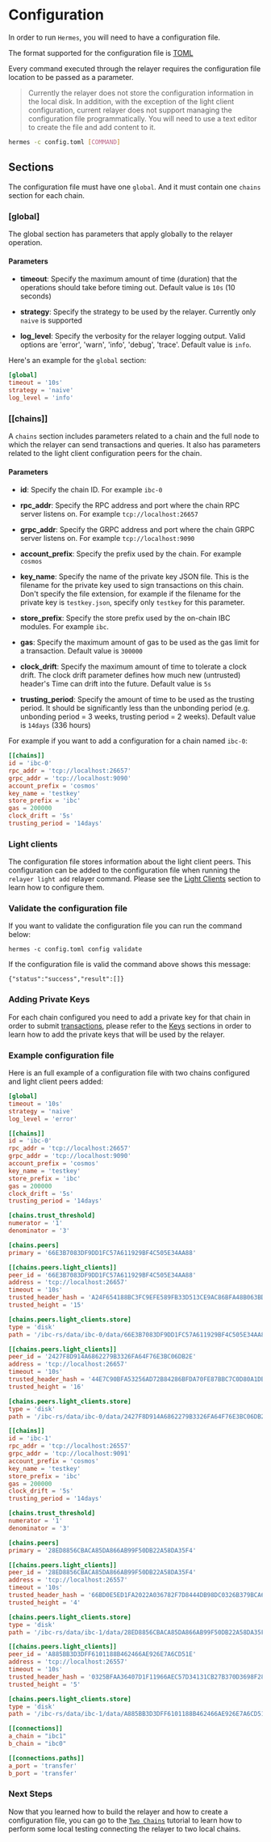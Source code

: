 # Configuration

In order to run `Hermes`, you will need to have a configuration file.

The format supported for the configuration file is [TOML](https://toml.io/en/)

Every command executed through the relayer requires the configuration file location to be passed as a parameter.

> Currently the relayer does not store the configuration information in the local disk. In addition, with the exception of the light client configuration, current relayer does not support managing the configuration file programmatically. You will need to use a text editor to create the file and add content to it.


```bash
hermes -c config.toml [COMMAND]
```

## Sections

The configuration file must have one `global`. And it must contain one `chains` section for each chain.

### [global]

The global section has parameters that apply globally to the relayer operation.

#### Parameters

* __timeout__: Specify the maximum amount of time (duration) that the operations should take before timing out. Default value is `10s` (10 seconds)
  
* __strategy__: Specify the strategy to be used by the relayer. Currently only `naive` is supported
  
* __log_level__: Specify the verbosity for the relayer logging output. Valid options are 'error', 'warn', 'info', 'debug', 'trace'. Default value is `info`.

Here's an example for the `global` section:

```toml
[global]
timeout = '10s'
strategy = 'naive'
log_level = 'info'
```

### [[chains]]

A `chains` section includes parameters related to a chain and the full node to which the relayer can send transactions and  queries. It also has parameters related to the light client configuration peers for the chain.

#### Parameters

* __id__: Specify the chain ID. For example `ibc-0`
  
* __rpc_addr__: Specify the RPC address and port where the chain RPC server listens on. For example `tcp://localhost:26657`
  
* __grpc_addr__: Specify the GRPC address and port where the chain GRPC server listens on. For example `tcp://localhost:9090`
  
* __account_prefix__: Specify the prefix used by the chain. For example `cosmos`
  
* __key_name__: Specify the name of the private key JSON file. This is the filename for the private key used to sign transactions on this chain. Don't specify the file extension, for example if the filename for the private key is `testkey.json`, specify only `testkey` for this parameter.
  
* __store_prefix__: Specify the store prefix used by the on-chain IBC modules. For example `ibc`.

* __gas__: Specify the maximum amount of gas to be used as the gas limit for a transaction. Default value is `300000`

* __clock_drift__: Specify the maximum amount of time to tolerate a clock drift. The clock drift parameter defines how much new (untrusted) header's Time can drift into the future. Default value is `5s`  

* __trusting_period__: Specify the amount of time to be used as the trusting period. It should be significantly less than the unbonding period (e.g. unbonding period = 3 weeks, trusting period = 2 weeks). Default value is `14days` (336 hours)

For example if you want to add a configuration for a chain named `ibc-0`:

```toml
[[chains]]
id = 'ibc-0'
rpc_addr = 'tcp://localhost:26657'
grpc_addr = 'tcp://localhost:9090'
account_prefix = 'cosmos'
key_name = 'testkey'
store_prefix = 'ibc'
gas = 200000
clock_drift = '5s'
trusting_period = '14days'
```

### Light clients

The configuration file stores information about the light client peers. This configuration can be added to the configuration file when running the `relayer light add` relayer command. Please see the [Light Clients](./light_clients.md) section to learn how to configure them.

### Validate the configuration file

If you want to validate the configuration file you can run the command below:

```shell
hermes -c config.toml config validate
```

If the configuration file is valid the command above shows this message:

```shell
{"status":"success","result":[]}
```

### Adding Private Keys

For each chain configured you need to add a private key for that chain in order to submit [transactions](./transactions.md), please refer to the [Keys](./keys.md) sections in order to learn how to add the private keys that will be used by the relayer.

### Example configuration file

Here is an full example of a configuration file with two chains configured and light client peers added:

```toml
[global]
timeout = '10s'
strategy = 'naive'
log_level = 'error'

[[chains]]
id = 'ibc-0'
rpc_addr = 'tcp://localhost:26657'
grpc_addr = 'tcp://localhost:9090'
account_prefix = 'cosmos'
key_name = 'testkey'
store_prefix = 'ibc'
gas = 200000
clock_drift = '5s'
trusting_period = '14days'

[chains.trust_threshold]
numerator = '1'
denominator = '3'

[chains.peers]
primary = '66E3B7083DF9DD1FC57A611929BF4C505E34AA88'

[[chains.peers.light_clients]]
peer_id = '66E3B7083DF9DD1FC57A611929BF4C505E34AA88'
address = 'tcp://localhost:26657'
timeout = '10s'
trusted_header_hash = 'A24F654188BC3FC9EFE589FB33D513CE9AC86BFA48B063BDBF1D769750713E09'
trusted_height = '15'

[chains.peers.light_clients.store]
type = 'disk'
path = '/ibc-rs/data/ibc-0/data/66E3B7083DF9DD1FC57A611929BF4C505E34AA88'

[[chains.peers.light_clients]]
peer_id = '2427F8D914A6862279B3326FA64F76E3BC06DB2E'
address = 'tcp://localhost:26657'
timeout = '10s'
trusted_header_hash = '44E7C90BFA53256AD72B84286BFDA70FE87BBC7C0D80A1DB199C72A4FBE88FB6'
trusted_height = '16'

[chains.peers.light_clients.store]
type = 'disk'
path = '/ibc-rs/data/ibc-0/data/2427F8D914A6862279B3326FA64F76E3BC06DB2E'

[[chains]]
id = 'ibc-1'
rpc_addr = 'tcp://localhost:26557'
grpc_addr = 'tcp://localhost:9091'
account_prefix = 'cosmos'
key_name = 'testkey'
store_prefix = 'ibc'
gas = 200000
clock_drift = '5s'
trusting_period = '14days'

[chains.trust_threshold]
numerator = '1'
denominator = '3'

[chains.peers]
primary = '28ED8856CBACA85DA866AB99F50DB22A58DA35F4'

[[chains.peers.light_clients]]
peer_id = '28ED8856CBACA85DA866AB99F50DB22A58DA35F4'
address = 'tcp://localhost:26557'
timeout = '10s'
trusted_header_hash = '66BD0E5ED1FA2022A036782F7D8444DB98DC0326B379BCA6BA75864295D1C910'
trusted_height = '4'

[chains.peers.light_clients.store]
type = 'disk'
path = '/ibc-rs/data/ibc-1/data/28ED8856CBACA85DA866AB99F50DB22A58DA35F4'

[[chains.peers.light_clients]]
peer_id = 'A885BB3D3DFF6101188B462466AE926E7A6CD51E'
address = 'tcp://localhost:26557'
timeout = '10s'
trusted_header_hash = '0325BFAA36407D1F11966AEC57D34131CB27B370D3698F284F09152ADE3423C4'
trusted_height = '5'

[chains.peers.light_clients.store]
type = 'disk'
path = '/ibc-rs/data/ibc-1/data/A885BB3D3DFF6101188B462466AE926E7A6CD51E'

[[connections]]
a_chain = "ibc1"
b_chain = "ibc0"

[[connections.paths]]
a_port = 'transfer'
b_port = 'transfer'
```

### Next Steps

Now that you learned how to build the relayer and how to create a configuration file, you can go to the [`Two Chains`](./two_chains.md) tutorial to learn how to perform some local testing connecting the relayer to two local chains.